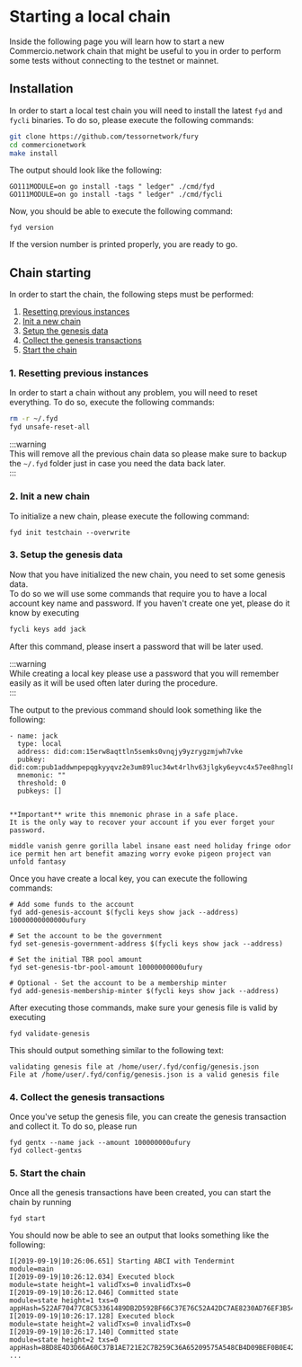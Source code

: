 # Starting a local chain
Inside the following page you will learn how to start a new Commercio.network chain that might be useful to you 
in order to perform some tests without connecting to the testnet or mainnet. 

## Installation
In order to start a local test chain you will need to install the latest `fyd` and `fycli` binaries. 
To do so, please execute the following commands:

```bash
git clone https://github.com/tessornetwork/fury
cd commercionetwork
make install
``` 

The output should look like the following: 

```
GO111MODULE=on go install -tags " ledger" ./cmd/fyd
GO111MODULE=on go install -tags " ledger" ./cmd/fycli
``` 

Now, you should be able to execute the following command: 

```
fyd version
```

If the version number is printed properly, you are ready to go.

## Chain starting
In order to start the chain, the following steps must be performed: 

1. [Resetting previous instances](#1-resetting-previous-instances)
2. [Init a new chain](#2-init-a-new-chain)
3. [Setup the genesis data](#3-setup-the-genesis-data)
4. [Collect the genesis transactions](#4-collect-the-genesis-transactions)
5. [Start the chain](#5-start-the-chain)

### 1. Resetting previous instances
In order to start a chain without any problem, you will need to reset everything. 
To do so, execute the following commands: 

```bash
rm -r ~/.fyd
fyd unsafe-reset-all
```

:::warning  
This will remove all the previous chain data so please make sure to backup 
the `~/.fyd` folder just in case you need the data back later.   
:::

### 2. Init a new chain
To initialize a new chain, please execute the following command: 

```
fyd init testchain --overwrite
``` 

### 3. Setup the genesis data
Now that you have initialized the new chain, you need to set some genesis data.  
To do so we will use some commands that require you to have a local account key name and password. 
If you haven't create one yet, please do it know by executing

```bash
fycli keys add jack
``` 

After this command, please insert a password that will be later used.

:::warning  
While creating a local key please use a password that you will remember easily as it will be used
often later during the procedure.  
:::

The output to the previous command should look something like the following:

```
- name: jack
  type: local
  address: did:com:15erw8aqttln5semks0vnqjy9yzrygzmjwh7vke
  pubkey: did:com:pub1addwnpepqgkyyqvz2e3um89luc34wt4rlhv63jlgky6eyvc4x57ee8hngl8z2h3d3zn
  mnemonic: ""
  threshold: 0
  pubkeys: []


**Important** write this mnemonic phrase in a safe place.
It is the only way to recover your account if you ever forget your password.

middle vanish genre gorilla label insane east need holiday fringe odor ice permit hen art benefit amazing worry evoke pigeon project van unfold fantasy
```

Once you have create a local key, you can execute the following commands: 

```shell
# Add some funds to the account
fyd add-genesis-account $(fycli keys show jack --address) 10000000000000ufury

# Set the account to be the government
fyd set-genesis-government-address $(fycli keys show jack --address)

# Set the initial TBR pool amount
fyd set-genesis-tbr-pool-amount 10000000000ufury

# Optional - Set the account to be a membership minter
fyd add-genesis-membership-minter $(fycli keys show jack --address)
```

After executing those commands, make sure your genesis file is valid by executing

```shell
fyd validate-genesis
```

This should output something similar to the following text:

```
validating genesis file at /home/user/.fyd/config/genesis.json
File at /home/user/.fyd/config/genesis.json is a valid genesis file
```

### 4. Collect the genesis transactions
Once you've setup the genesis file, you can create the genesis transaction and collect it.
To do so, please run

```shell
fyd gentx --name jack --amount 100000000ufury
fyd collect-gentxs
``` 

### 5. Start the chain
Once all the genesis transactions have been created, you can start the chain by running

```shell
fyd start
``` 

You should now be able to see an output that looks something like the following:

```
I[2019-09-19|10:26:06.651] Starting ABCI with Tendermint                module=main 
I[2019-09-19|10:26:12.034] Executed block                               module=state height=1 validTxs=0 invalidTxs=0
I[2019-09-19|10:26:12.046] Committed state                              module=state height=1 txs=0 appHash=522AF70477C8C53361489DB2D592BF66C37E76C52A42DC7AE8230AD76EF3B54F
I[2019-09-19|10:26:17.128] Executed block                               module=state height=2 validTxs=0 invalidTxs=0
I[2019-09-19|10:26:17.140] Committed state                              module=state height=2 txs=0 appHash=8BD8E4D3D66A60C37B1AE721E2C7B259C36A65209575A548CB4D09BEF0B0E42E
...
```